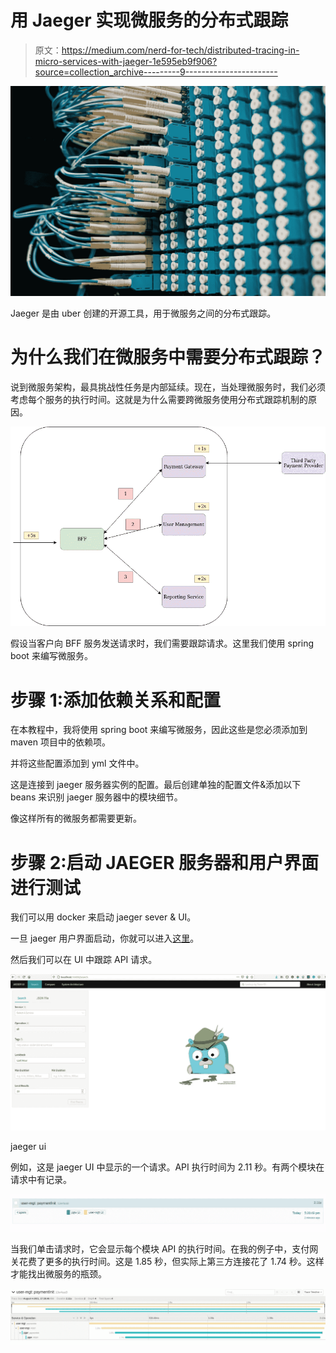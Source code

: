 # 用 Jaeger 实现微服务的分布式跟踪

> 原文：<https://medium.com/nerd-for-tech/distributed-tracing-in-micro-services-with-jaeger-1e595eb9f906?source=collection_archive---------9----------------------->

![](img/fffbd0c8cc870cc0595f4be0edaefec7.png)

Jaeger 是由 uber 创建的开源工具，用于微服务之间的分布式跟踪。

# 为什么我们在微服务中需要分布式跟踪？

说到微服务架构，最具挑战性任务是内部延续。现在，当处理微服务时，我们必须考虑每个服务的执行时间。这就是为什么需要跨微服务使用分布式跟踪机制的原因。

![](img/56457812afdbbf83977543955fb502fb.png)

假设当客户向 BFF 服务发送请求时，我们需要跟踪请求。这里我们使用 spring boot 来编写微服务。

# 步骤 1:添加依赖关系和配置

在本教程中，我将使用 spring boot 来编写微服务，因此这些是您必须添加到 maven 项目中的依赖项。

并将这些配置添加到 yml 文件中。

这是连接到 jaeger 服务器实例的配置。最后创建单独的配置文件&添加以下 beans 来识别 jaeger 服务器中的模块细节。

像这样所有的微服务都需要更新。

# 步骤 2:启动 JAEGER 服务器和用户界面进行测试

我们可以用 docker 来启动 jaeger sever & UI。

一旦 jaeger 用户界面启动，你就可以进入[这里](http://localhost:16686/search)。

然后我们可以在 UI 中跟踪 API 请求。

![](img/a0e3c23cb0dabeb95a6effa93d709742.png)

jaeger ui

例如，这是 jaeger UI 中显示的一个请求。API 执行时间为 2.11 秒。有两个模块在请求中有记录。

![](img/bdb88c2472f7a2578c71352da3f7bc4e.png)

当我们单击请求时，它会显示每个模块 API 的执行时间。在我的例子中，支付网关花费了更多的执行时间。这是 1.85 秒，但实际上第三方连接花了 1.74 秒。这样才能找出微服务的瓶颈。

![](img/7166c65455ac6e530592c40a53e78688.png)